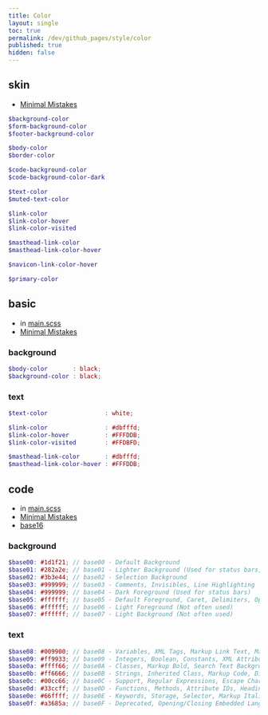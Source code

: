 ```yaml
---
title: Color
layout: single
toc: true
permalink: /dev/github_pages/style/color
published: true
hidden: false
---
```


<head>
  <base target="_blank">
</head>



## skin

- [Minimal Mistakes](https://github.com/mmistakes/minimal-mistakes/tree/master/_sass/minimal-mistakes/skins)

```scss
$background-color
$form-background-color
$footer-background-color

$body-color
$border-color

$code-background-color
$code-background-color-dark

$text-color
$muted-text-color

$link-color
$link-color-hover
$link-color-visited

$masthead-link-color
$masthead-link-color-hover

$navicon-link-color-hover

$primary-color
```



## basic

- in [main.scss](/dev/github_pages/style/customization#mainscss)
- [Minimal Mistakes](https://mmistakes.github.io/minimal-mistakes/docs/stylesheets/#colors)

### background

```scss
$body-color       : black;
$background-color : black;
```

### text

```scss
$text-color                : white;

$link-color                : #dbfffd;
$link-color-hover          : #FFFDDB;
$link-color-visited        : #FFDBFD;

$masthead-link-color       : #dbfffd;
$masthead-link-color-hover : #FFFDDB;
```



## code

- in [main.scss](/dev/github_pages/style/customization#mainscss)
- [Minimal Mistakes](https://mmistakes.github.io/minimal-mistakes/docs/stylesheets/#syntax-highlighting)
- [base16](http://chriskempson.com/projects/base16/)

### background

```scss
$base00: #1d1f21; // base00 - Default Background
$base01: #282a2e; // base01 - Lighter Background (Used for status bars, line number and folding marks)
$base02: #3b3e44; // base02 - Selection Background
$base03: #999999; // base03 - Comments, Invisibles, Line Highlighting
$base04: #999999; // base04 - Dark Foreground (Used for status bars)
$base05: #ffffff; // base05 - Default Foreground, Caret, Delimiters, Operators
$base06: #ffffff; // base06 - Light Foreground (Not often used)
$base07: #ffffff; // base07 - Light Background (Not often used)
```

### text

```scss
$base08: #009900; // base08 - Variables, XML Tags, Markup Link Text, Markup Lists, Diff Deleted
$base09: #ff9933; // base09 - Integers, Boolean, Constants, XML Attributes, Markup Link Url
$base0a: #ffff66; // base0A - Classes, Markup Bold, Search Text Background
$base0b: #ff6666; // base0B - Strings, Inherited Class, Markup Code, Diff Inserted
$base0c: #00cc66; // base0C - Support, Regular Expressions, Escape Characters, Markup Quotes
$base0d: #33ccff; // base0D - Functions, Methods, Attribute IDs, Headings
$base0e: #66ffff; // base0E - Keywords, Storage, Selector, Markup Italic, Diff Changed
$base0f: #a3685a; // base0F - Deprecated, Opening/Closing Embedded Language Tags, e.g. <?php ?>
```
